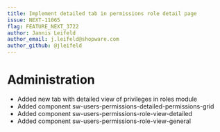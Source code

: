```yaml
---
title: Implement detailed tab in permissions role detail page
issue: NEXT-11065
flag: FEATURE_NEXT_3722
author: Jannis Leifeld
author_email: j.leifeld@shopware.com 
author_github: @jleifeld
---
```

# Administration
* Added new tab with detailed view of privileges in roles module
* Added component sw-users-permissions-detailed-permissions-grid
* Added component sw-users-permissions-role-view-detailed
* Added component sw-users-permissions-role-view-general
